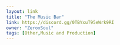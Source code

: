 ```yaml
---
layout: link
title: "The Music Bar"
link: https://discord.gg/0TBYxuT95eWrk9RI
owner: "ZeroxSoul"
tags: [Other,Music and Production]
---
```

